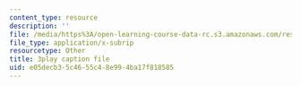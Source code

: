 ```yaml
---
content_type: resource
description: ''
file: /media/https%3A/open-learning-course-data-rc.s3.amazonaws.com/res-9-003-brains-minds-and-machines-summer-course-summer-2015/e05decb35c4655c48e994ba17f818585_TjrRSOHQACw.vtt
file_type: application/x-subrip
resourcetype: Other
title: 3play caption file
uid: e05decb3-5c46-55c4-8e99-4ba17f818585
---
```

